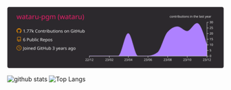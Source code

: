 
  [![](https://raw.githubusercontent.com/wataru-pgm/GitHub_Profile/master/profile-summary-card-output/monokai/0-profile-details.svg)](https://github.com/vn7n24fzkq/github-profile-summary-cards)
<p align="left"> 
  <img alt="github stats" height="200px" src="https://github-readme-stats.vercel.app/api?username=wataru-pgm&theme=radical&show_icons=ture" />
  <img alt="Top Langs" height="200px" src="https://github-readme-stats.vercel.app/api/top-langs/?username=wataru-pgm&layout=compact&show_icons=true&theme=radical" />
</p>
